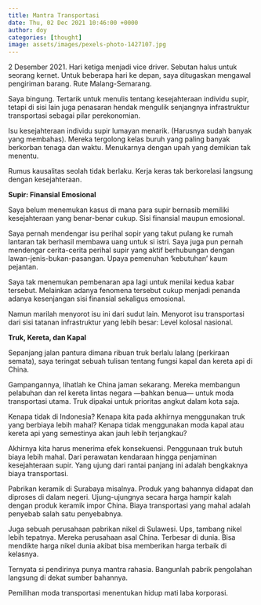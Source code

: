 ```yaml
---
title: Mantra Transportasi
date: Thu, 02 Dec 2021 10:46:00 +0000
author: doy
categories: [thought]
image: assets/images/pexels-photo-1427107.jpg
---
```


2 Desember 2021. Hari ketiga menjadi vice driver. Sebutan halus untuk seorang kernet. Untuk beberapa hari ke depan, saya ditugaskan mengawal pengiriman barang. Rute Malang-Semarang.

Saya bingung. Tertarik untuk menulis tentang kesejahteraan individu supir, tetapi di sisi lain juga penasaran hendak mengulik senjangnya infrastruktur transportasi sebagai pilar perekonomian.

Isu kesejahteraan individu supir lumayan menarik. (Harusnya sudah banyak yang membahas). Mereka tergolong kelas buruh yang paling banyak berkorban tenaga dan waktu. Menukarnya dengan upah yang demikian tak menentu.

Rumus kausalitas seolah tidak berlaku. Kerja keras tak berkorelasi langsung dengan kesejahteraan.

**Supir: Finansial Emosional**

Saya belum menemukan kasus di mana para supir bernasib memiliki kesejahteraan yang benar-benar cukup. Sisi finansial maupun emosional.

Saya pernah mendengar isu perihal sopir yang takut pulang ke rumah lantaran tak berhasil membawa uang untuk si istri. Saya juga pun pernah mendengar cerita-cerita perihal supir yang aktif berhubungan dengan lawan-jenis-bukan-pasangan. Upaya pemenuhan ‘kebutuhan’ kaum pejantan.

Saya tak menemukan pembenaran apa lagi untuk menilai kedua kabar tersebut. Melainkan adanya fenomena tersebut cukup menjadi penanda adanya kesenjangan sisi finansial sekaligus emosional.

Namun marilah menyorot isu ini dari sudut lain. Menyorot isu transportasi dari sisi tatanan infrastruktur yang lebih besar: Level kolosal nasional.

**Truk, Kereta, dan Kapal**

Sepanjang jalan pantura dimana ribuan truk berlalu lalang (perkiraan semata), saya teringat sebuah tulisan tentang fungsi kapal dan kereta api di China.

Gampangannya, lihatlah ke China jaman sekarang. Mereka membangun pelabuhan dan rel kereta lintas negara —bahkan benua— untuk moda transportasi utama. Truk dipakai untuk prioritas angkut dalam kota saja.

Kenapa tidak di Indonesia? Kenapa kita pada akhirnya menggunakan truk yang berbiaya lebih mahal? Kenapa tidak menggunakan moda kapal atau kereta api yang semestinya akan jauh lebih terjangkau?

Akhirnya kita harus menerima efek konsekuensi. Penggunaan truk butuh biaya lebih mahal. Dari perawatan kendaraan hingga penjaminan kesejahteraan supir. Yang ujung dari rantai panjang ini adalah bengkaknya biaya transportasi.

Pabrikan keramik di Surabaya misalnya. Produk yang bahannya didapat dan diproses di dalam negeri. Ujung-ujungnya secara harga hampir kalah dengan produk keramik impor China. Biaya transportasi yang mahal adalah penyebab salah satu penyebabnya.

Juga sebuah perusahaan pabrikan nikel di Sulawesi. Ups, tambang nikel lebih tepatnya. Mereka perusahaan asal China. Terbesar di dunia. Bisa mendikte harga nikel dunia akibat bisa memberikan harga terbaik di kelasnya.

Ternyata si pendirinya punya mantra rahasia. Bangunlah pabrik pengolahan langsung di dekat sumber bahannya.

Pemilihan moda transportasi menentukan hidup mati laba korporasi.
